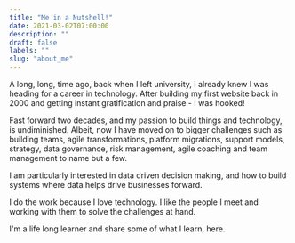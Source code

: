 ```yaml
---
title: "Me in a Nutshell!"
date: 2021-03-02T07:00:00
description: ""
draft: false
labels: ""
slug: "about_me"
---
```



A long, long, time ago, back when I left university,  I already knew I was heading for a career in technology. After building my first website back in 2000 and getting instant gratification and praise - I was hooked!

Fast forward two decades, and my passion to build things and technology, is undiminished. Albeit, now I have moved on to bigger challenges such as building teams, agile transformations, platform migrations, support models, strategy, data governance, risk management, agile coaching and team management to name but a few.

I am particularly interested in data driven decision making, and how to build systems where data helps drive businesses forward.

I do the work because I love technology. I like the people I meet and working with them to solve the challenges at hand.  

I'm a life long learner and share some of what I learn, here.

